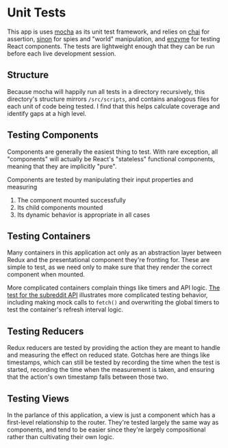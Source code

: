 # Unit Tests
This app is uses [mocha](https://mochajs.org/) as its unit test framework, and relies on [chai](http://chaijs.com/) for assertion, [sinon](http://sinonjs.org/) for spies and "world" manipulation, and [enzyme](http://airbnb.io/enzyme/docs) for testing React components. The tests are lightweight enough that they can be run before each live development session.

## Structure
Because mocha will happily run all tests in a directory recursively, this directory's structure mirrors `/src/scripts`, and contains analogous files for each unit of code being tested. I find that this helps calculate coverage and identify gaps at a high level.

## Testing Components
Components are generally the easiest thing to test. With rare exception, all "components" will actually be React's "stateless" functional components, meaning that they are implicitly "pure".

Components are tested by manipulating their input properties and measuring
1. The component mounted successfully
1. Its child components mounted
1. Its dynamic behavior is appropriate in all cases

## Testing Containers
Many containers in this application act only as an abstraction layer between Redux and the presentational component they're fronting for. These are simple to test, as we need only to make sure that they render the correct component when mounted.

More complicated containers complain things like timers and API logic. [The test for the subreddit API](api/subreddit.js) illustrates more complicated testing behavior, including making mock calls to `fetch()` and overwriting the global timers to test the container's refresh interval logic.

## Testing Reducers
Redux reducers are tested by providing the action they are meant to handle and measuring the effect on reduced state. Gotchas here are things like timestamps, which can still be tested by recording the time when the test is started, recording the time when the measurement is taken, and ensuring that the action's own timestamp falls between those two.

## Testing Views
In the parlance of this application, a view is just a component which has a first-level relationship to the router. They're tested largely the same way as components, and tend to be easier since they're largely compositional rather than cultivating their own logic.

